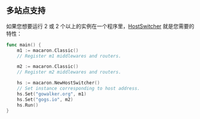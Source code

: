 ## 多站点支持

如果您想要运行 2 或 2 个以上的实例在一个程序里，[HostSwitcher](https://gowalker.org/github.com/Unknwon/macaron#HostSwitcher) 就是您需要的特性：

```go
func main() {
	m1 := macaron.Classic()
	// Register m1 middlewares and routers.

	m2 := macaron.Classic()
	// Register m2 middlewares and routers.

	hs := macaron.NewHostSwitcher()
	// Set instance corresponding to host address.
	hs.Set("gowalker.org", m1)
	hs.Set("gogs.io", m2)
	hs.Run()
}
```

